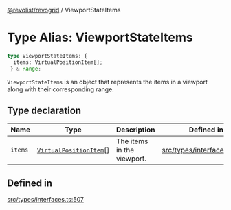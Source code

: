 [@revolist/revogrid](README.md) / ViewportStateItems

# Type Alias: ViewportStateItems

```ts
type ViewportStateItems: {
  items: VirtualPositionItem[];
 } & Range;
```

`ViewportStateItems` is an object that represents the items in a viewport
along with their corresponding range.

## Type declaration

| Name | Type | Description | Defined in |
| ------ | ------ | ------ | ------ |
| `items` | [`VirtualPositionItem`](Interface.VirtualPositionItem.md)[] | The items in the viewport. | [src/types/interfaces.ts:511](https://github.com/revolist/revogrid/blob/0c3bb4ec80c81d5563060679540746537ed4be52/src/types/interfaces.ts#L511) |

## Defined in

[src/types/interfaces.ts:507](https://github.com/revolist/revogrid/blob/0c3bb4ec80c81d5563060679540746537ed4be52/src/types/interfaces.ts#L507)
